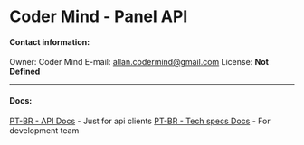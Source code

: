 # Coder Mind - Panel API

#### Contact information:

Owner: Coder Mind
E-mail: allan.codermind@gmail.com
License: **Not Defined**
___
#### Docs:
[PT-BR - API Docs](#) - Just for api clients
[PT-BR - Tech specs Docs](#) - For development team
